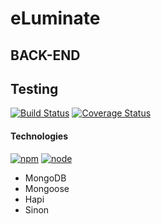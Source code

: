 # eLuminate

## BACK-END

## Testing
[![Build Status](https://travis-ci.org/greygatch/eLuminate-node.svg?branch=master)](https://travis-ci.org/greygatch/eLuminate-node)
[![Coverage Status](https://coveralls.io/repos/greygatch/eLuminate-node/badge.svg)](https://coveralls.io/r/greygatch/eLuminate-node)
#### Technologies
[![npm](https://img.shields.io/npm/v/npm.svg)]()
[![node](https://img.shields.io/node/v/gh-badges.svg)]()
- MongoDB
- Mongoose
- Hapi
- Sinon
